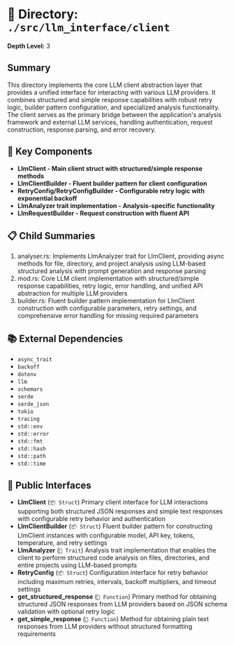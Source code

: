 # 📁 Directory: `./src/llm_interface/client`

**Depth Level:** 3

## Summary
This directory implements the core LLM client abstraction layer that provides a unified interface for interacting with various LLM providers. It combines structured and simple response capabilities with robust retry logic, builder pattern configuration, and specialized analysis functionality. The client serves as the primary bridge between the application's analysis framework and external LLM services, handling authentication, request construction, response parsing, and error recovery.

## 🎯 Key Components
- **LlmClient - Main client struct with structured/simple response methods**
- **LlmClientBuilder - Fluent builder pattern for client configuration**
- **RetryConfig/RetryConfigBuilder - Configurable retry logic with exponential backoff**
- **LlmAnalyzer trait implementation - Analysis-specific functionality**
- **LlmRequestBuilder - Request construction with fluent API**

## 📋 Child Summaries
1. analyser.rs: Implements LlmAnalyzer trait for LlmClient, providing async methods for file, directory, and project analysis using LLM-based structured analysis with prompt generation and response parsing
2. mod.rs: Core LLM client implementation with structured/simple response capabilities, retry logic, error handling, and unified API abstraction for multiple LLM providers
3. builder.rs: Fluent builder pattern implementation for LlmClient construction with configurable parameters, retry settings, and comprehensive error handling for missing required parameters

## 📚 External Dependencies
- `async_trait`
- `backoff`
- `dotenv`
- `llm`
- `schemars`
- `serde`
- `serde_json`
- `tokio`
- `tracing`
- `std::env`
- `std::error`
- `std::fmt`
- `std::hash`
- `std::path`
- `std::time`

## 🔌 Public Interfaces
- **LlmClient** (`📦 Struct`)
  Primary client interface for LLM interactions supporting both structured JSON responses and simple text responses with configurable retry behavior and authentication
- **LlmClientBuilder** (`📦 Struct`)
  Fluent builder pattern for constructing LlmClient instances with configurable model, API key, tokens, temperature, and retry settings
- **LlmAnalyzer** (`🎯 Trait`)
  Analysis trait implementation that enables the client to perform structured code analysis on files, directories, and entire projects using LLM-based prompts
- **RetryConfig** (`📦 Struct`)
  Configuration interface for retry behavior including maximum retries, intervals, backoff multipliers, and timeout settings
- **get_structured_response** (`🔧 Function`)
  Primary method for obtaining structured JSON responses from LLM providers based on JSON schema validation with optional retry logic
- **get_simple_response** (`🔧 Function`)
  Method for obtaining plain text responses from LLM providers without structured formatting requirements
